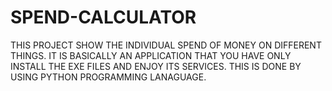 # SPEND-CALCULATOR
THIS PROJECT SHOW THE INDIVIDUAL SPEND OF MONEY ON DIFFERENT THINGS.
IT IS BASICALLY AN APPLICATION THAT YOU HAVE ONLY INSTALL THE EXE FILES AND ENJOY ITS SERVICES.
THIS IS DONE BY USING PYTHON PROGRAMMING LANAGUAGE.
